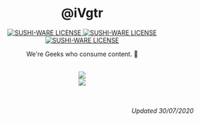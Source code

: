<h1 align="center">@iVgtr</h1> 

<p align="center">
  <a href="https://github.com/ivgtr/ivgtr">
    <img src="https://camo.githubusercontent.com/9e5a137b555e861b45578132e8ab240a577cefe5/68747470733a2f2f696d672e736869656c64732e696f2f62616467652f6c6963656e73652d53555348492d2d574152452546302539462538442541332d626c75652e737667" alt="SUSHI-WARE LICENSE" data-canonical-src="https://img.shields.io/badge/license-SUSHI--WARE%F0%9F%8D%A3-blue.svg" style="max-width:100%;">
  </a>
  <a href="https://github.com/ivgtr/ivgtr">
    <img src="https://camo.githubusercontent.com/9e5a137b555e861b45578132e8ab240a577cefe5/68747470733a2f2f696d672e736869656c64732e696f2f62616467652f6c6963656e73652d53555348492d2d574152452546302539462538442541332d626c75652e737667" alt="SUSHI-WARE LICENSE" data-canonical-src="https://img.shields.io/badge/license-SUSHI--WARE%F0%9F%8D%A3-blue.svg" style="max-width:100%;">
  </a>
  <a href="https://github.com/ivgtr/ivgtr">
    <img src="https://camo.githubusercontent.com/9e5a137b555e861b45578132e8ab240a577cefe5/68747470733a2f2f696d672e736869656c64732e696f2f62616467652f6c6963656e73652d53555348492d2d574152452546302539462538442541332d626c75652e737667" alt="SUSHI-WARE LICENSE" data-canonical-src="https://img.shields.io/badge/license-SUSHI--WARE%F0%9F%8D%A3-blue.svg" style="max-width:100%;">
  </a>
</p>

<p align="center">We're Geeks who consume content. <g-emoji class="g-emoji" alias="whale" fallback-src="https://github.githubassets.com/images/icons/emoji/unicode/1f433.png">🐳</g-emoji></p>  

<div align="center">
  <br />
  <a href="https://github.com/anuraghazra/github-readme-stats">
    <img align="center" src="https://github-readme-stats.vercel.app/api?username=ivgtr&hide=stars&show_icons=true&count_private=true&theme=tokyonight" />
  </a>
  <br />
  <a href="https://github.com/anuraghazra/github-readme-stats">
    <img align="center" src="https://github-readme-stats.vercel.app/api/top-langs/?username=ivgtr&layout=compact&theme=tokyonight" />
  </a>
</div>  
<br />
<br />
<p align="right">
  <em>Updated 30/07/2020</em>
</p>